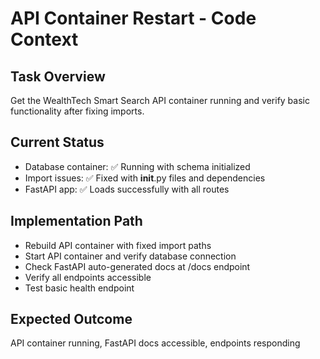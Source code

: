 # API Container Restart - Code Context

## Task Overview
Get the WealthTech Smart Search API container running and verify basic functionality after fixing imports.

## Current Status
- Database container: ✅ Running with schema initialized
- Import issues: ✅ Fixed with __init__.py files and dependencies
- FastAPI app: ✅ Loads successfully with all routes

## Implementation Path
- Rebuild API container with fixed import paths
- Start API container and verify database connection
- Check FastAPI auto-generated docs at /docs endpoint
- Verify all endpoints accessible
- Test basic health endpoint

## Expected Outcome
API container running, FastAPI docs accessible, endpoints responding
